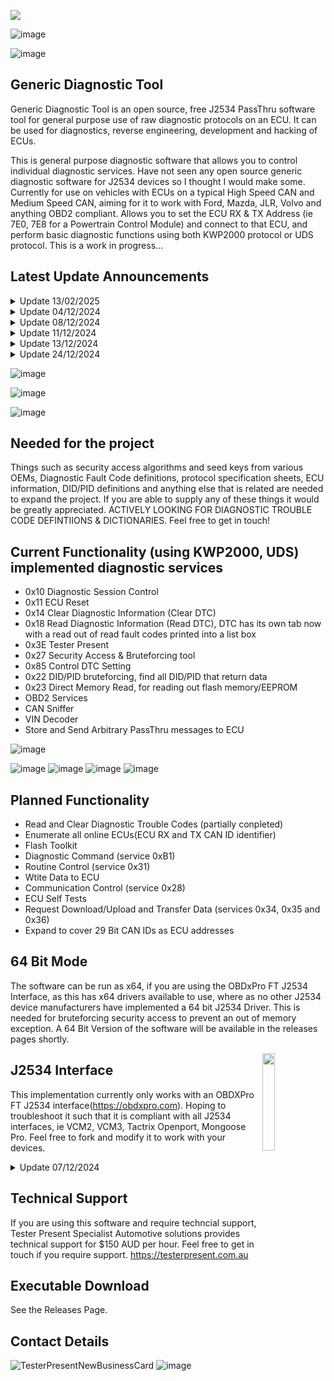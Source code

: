 

<a href="https://testerpresent.com.au/"><img src="https://img.shields.io/badge/Tester Present Specialist Automotive Solutions -Open Source Projects- blue" /></a>


![image](https://github.com/user-attachments/assets/7932d065-f401-461b-b10f-054ac3428bf2)



![image](https://user-images.githubusercontent.com/57064943/163714778-8598c24a-6ae2-49f6-ba4c-42de94dfa025.png)


## Generic Diagnostic Tool
Generic Diagnostic Tool is an open source, free J2534 PassThru software tool for general purpose use of raw diagnostic protocols on an ECU. It can be used for diagnostics, reverse engineering, development and hacking of ECUs.

This is general purpose diagnostic software that allows you to control individual diagnostic services. Have not seen any open source generic diagnostic software for J2534 devices so I thought I would make some. Currently for use on vehicles with ECUs on a typical High Speed CAN and Medium Speed CAN, aiming for it to work with Ford, Mazda, JLR, Volvo and anything OBD2 compliant. Allows you to set the ECU RX & TX Address (ie 7E0, 7E8 for a Powertrain Control Module) and connect to that ECU, and perform basic diagnostic functions using both KWP2000 protocol or UDS protocol. This is a work in progress... 

## Latest Update Announcements
<details >
<summary>Update 13/02/2025</summary>
<br>
Have uploaded the current code base as it is, and released the latest version in the releases tab. Still lots of bugs around the place, and many features yet to be implemented, but progress is progress!
</details>

<details >
<summary>Update 04/12/2024</summary>
<br>
Scaling and Resolution issue has been fixed. Added more to Security Access & DMR Tabs, CAN Sniffer should be working now, VIN grabber and decoder should be working, OBD2 should be working. Tested with an OBDXPro FT and a Ford VCM2, other interfaces should work now as well, this has come at the cost of having MidSpeed CAN access for the time being.   
</details>
<details>
<summary>Update 08/12/2024</summary>  
<br>
Diagnostic Fault Codes can now be read out in their own tab, codes can be read and cleared. No Definitions as of yet.  
</details>
<details>
<summary>Update 11/12/2024</summary>
<br>
Added another 400 secret keys to the bruteforcer, taken from JLR SDD and thanks to https://github.com/smartgauges/exml so now the Bruteforcer will be able to unlock JLR ECUs up until 2016. Also adeed PSA Security Access Algo.
</details>

<details>
<summary>Update 13/12/2024</summary>
<br>
Started work on a nicely formatted DTC table to replace the single listBox currently being used to display DTC, as well as fully parsing out each fault code to display the type, sub type and definition of each DTC in the table. Collected various definitions and dictionaries with a view to creating a mega DTC definition dictionary that can cover all bases.  
</details>
  
<details>
<summary>Update 24/12/2024</summary>
<br>
Started the code to use 29 BIT CAN Identifiers for the ECU RX and TX Address.  
</details>
  
![image](https://github.com/user-attachments/assets/f25639d4-8942-4e41-bc26-7130dd33a0fb)

![image](https://github.com/user-attachments/assets/375d5be0-9f75-4e11-b00e-bbe185f020af)

![image](https://github.com/user-attachments/assets/6de3e637-a58b-4a6d-ad4c-553c123e2361)





## Needed for the project
Things such as security access algorithms and seed keys from various OEMs, Diagnostic Fault Code definitions, protocol specification sheets, ECU information, DID/PID definitions and anything else that is related are needed to expand the project. If you are able to supply any of these things it would be greatly appreciated. ACTIVELY LOOKING FOR DIAGNOSTIC TROUBLE CODE DEFINTIIONS & DICTIONARIES. Feel free to get in touch!


## Current Functionality (using KWP2000, UDS) implemented diagnostic services
- 0x10 Diagnostic Session Control
- 0x11 ECU Reset
- 0x14 Clear Diagnostic Information (Clear DTC)
- 0x18 Read Diagnostic Information (Read DTC), DTC has its own tab now with a read out of read fault codes printed into a list box
- 0x3E Tester Present
- 0x27 Security Access & Bruteforcing tool
- 0x85 Control DTC Setting
- 0x22 DID/PID bruteforcing, find all DID/PID that return data
- 0x23 Direct Memory Read, for reading out flash memory/EEPROM
- OBD2 Services
- CAN Sniffer
- VIN Decoder
- Store and Send Arbitrary PassThru messages to ECU

![image](https://github.com/user-attachments/assets/586e7fbf-9265-4dab-b46c-9ff85fc407cb)

    

![image](https://github.com/user-attachments/assets/c43cbd55-5c05-4653-8ea9-c111af294497)
![image](https://github.com/user-attachments/assets/d1ea71cb-21b5-47fb-aeef-4032bd605bdb)
![image](https://github.com/user-attachments/assets/ba8fb23b-3de2-4275-933c-e7bffbb3df7b)
![image](https://github.com/user-attachments/assets/1543b81b-6b83-4c1a-8391-e8cda4de3e17)





## Planned Functionality 

- Read and Clear Diagnostic Trouble Codes (partially conpleted)
- Enumerate all online ECUs(ECU RX and TX CAN ID identifier)
- Flash Toolkit
- Diagnostic Command (service 0xB1)
- Routine Control (service 0x31)
- Wtite Data to ECU
- Communication Control (service 0x28)
- ECU Self Tests
- Request Download/Upload and Transfer Data (services 0x34, 0x35 and 0x36)
- Expand to cover 29 Bit CAN IDs as ECU addresses

## 64 Bit Mode
The software can be run as x64, if you are using the OBDxPro FT J2534 Interface, as this has x64 drivers available to use, where as no other J2534 device manufacturers have implemented a 64 bit J2534 Driver. This is needed for bruteforcing security access to prevent an out of memory exception. A 64 Bit Version of the software will be available in the releases pages shortly.

<img align="right" src="https://testerpresent.com.au/wp-content/uploads/2024/03/EDR@2x-1.png" height="20%" width="20%"/>

## J2534 Interface
This implementation currently only works with an OBDXPro FT J2534 interface(https://obdxpro.com). Hoping to troubleshoot it such that it is compliant with all J2534 interfaces, ie VCM2, VCM3, Tactrix Openport, Mongoose Pro. Feel free to fork and modify it to work with your devices.

<details>
<summary>Update 07/12/2024</summary>
<br>
Minor modifications to the J2534 code have proven successful and I have tested the software with a Ford VCM2, Tactrix Openport and Mongoose Pro successfully. Still have to look into using PassThruIoctl for connecting to MidSpeed CANbuses. Looking for more interfaces to be tested.  
</details>

## Technical Support
If you are using this software and require techncial support, Tester Present Specialist Automotive solutions provides technical support for $150 AUD per hour. Feel free to get in touch if you require support. https://testerpresent.com.au

## Executable Download
See the Releases Page.

## Contact Details

![TesterPresentNewBusinessCard](https://github.com/user-attachments/assets/e02fb18b-9eef-4764-a2be-81e060dc8bb3)
![image](https://user-images.githubusercontent.com/57064943/163714778-8598c24a-6ae2-49f6-ba4c-42de94dfa025.png)
